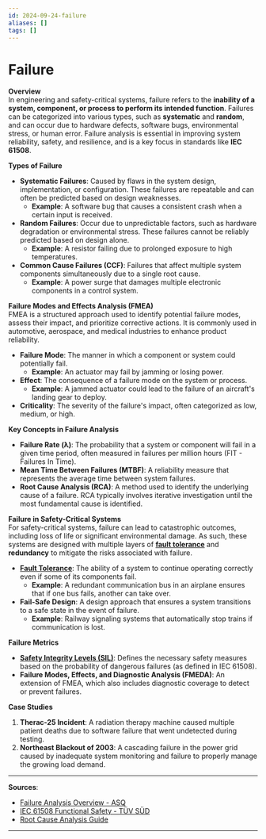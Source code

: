 ```yaml
---
id: 2024-09-24-failure
aliases: []
tags: []
---
```


# Failure

**Overview**  
In engineering and safety-critical systems, failure refers to the **inability of a system, component, or process to perform its intended function**. Failures can be categorized into various types, such as **systematic** and **random**, and can occur due to hardware defects, software bugs, environmental stress, or human error. Failure analysis is essential in improving system reliability, safety, and resilience, and is a key focus in standards like **IEC 61508**.

**Types of Failure**

- **Systematic Failures**: Caused by flaws in the system design, implementation, or configuration. These failures are repeatable and can often be predicted based on design weaknesses.
  - **Example**: A software bug that causes a consistent crash when a certain input is received.
- **Random Failures**: Occur due to unpredictable factors, such as hardware degradation or environmental stress. These failures cannot be reliably predicted based on design alone.
  - **Example**: A resistor failing due to prolonged exposure to high temperatures.
- **Common Cause Failures (CCF)**: Failures that affect multiple system components simultaneously due to a single root cause.
  - **Example**: A power surge that damages multiple electronic components in a control system.

**Failure Modes and Effects Analysis (FMEA)**  
FMEA is a structured approach used to identify potential failure modes, assess their impact, and prioritize corrective actions. It is commonly used in automotive, aerospace, and medical industries to enhance product reliability.

- **Failure Mode**: The manner in which a component or system could potentially fail.
  - **Example**: An actuator may fail by jamming or losing power.
- **Effect**: The consequence of a failure mode on the system or process.
  - **Example**: A jammed actuator could lead to the failure of an aircraft's landing gear to deploy.
- **Criticality**: The severity of the failure's impact, often categorized as low, medium, or high.

**Key Concepts in Failure Analysis**

- **Failure Rate (λ)**: The probability that a system or component will fail in a given time period, often measured in failures per million hours (FIT - Failures In Time).
- **Mean Time Between Failures (MTBF)**: A reliability measure that represents the average time between system failures.
- **Root Cause Analysis (RCA)**: A method used to identify the underlying cause of a failure. RCA typically involves iterative investigation until the most fundamental cause is identified.

**Failure in Safety-Critical Systems**  
For safety-critical systems, failure can lead to catastrophic outcomes, including loss of life or significant environmental damage. As such, these systems are designed with multiple layers of **[fault tolerance](2024-09-10-fault-tolerance.md)** and **redundancy** to mitigate the risks associated with failure.

- **[Fault Tolerance](2024-09-10-fault-tolerance.md)**: The ability of a system to continue operating correctly even if some of its components fail.
  - **Example**: A redundant communication bus in an airplane ensures that if one bus fails, another can take over.
- **Fail-Safe Design**: A design approach that ensures a system transitions to a safe state in the event of failure.
  - **Example**: Railway signaling systems that automatically stop trains if communication is lost.

**Failure Metrics**

- **[Safety Integrity Levels (SIL)](2024-09-24-sil.md)**: Defines the necessary safety measures based on the probability of dangerous failures (as defined in IEC 61508).
- **Failure Modes, Effects, and Diagnostic Analysis (FMEDA)**: An extension of FMEA, which also includes diagnostic coverage to detect or prevent failures.

**Case Studies**

1. **Therac-25 Incident**: A radiation therapy machine caused multiple patient deaths due to software failure that went undetected during testing.
2. **Northeast Blackout of 2003**: A cascading failure in the power grid caused by inadequate system monitoring and failure to properly manage the growing load demand.

---

**Sources**:

- [Failure Analysis Overview - ASQ](https://asq.org/quality-resources/failure-modes-effects-analysis)
- [IEC 61508 Functional Safety - TÜV SÜD](https://www.tuvsud.com)
- [Root Cause Analysis Guide](https://www.thinkreliability.com)

---
